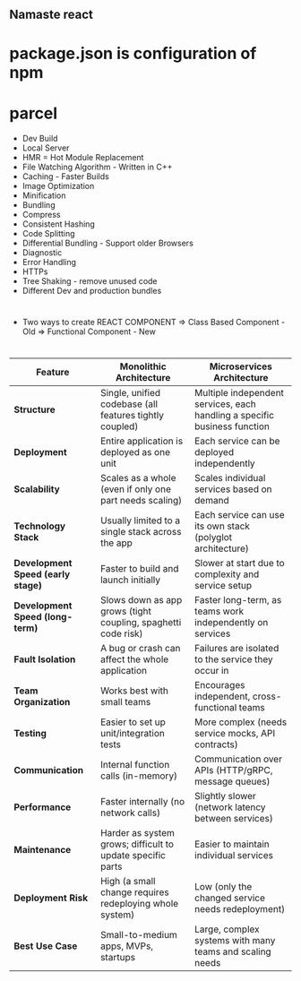 ## Namaste react

# package.json is configuration of npm

# parcel
- Dev Build
- Local Server
- HMR = Hot Module Replacement
- File Watching Algorithm - Written in C++
- Caching - Faster Builds
- Image Optimization
- Minification
- Bundling
- Compress
- Consistent Hashing
- Code Splitting 
- Differential Bundling - Support older Browsers
- Diagnostic
- Error Handling
- HTTPs
- Tree Shaking - remove unused code
- Different Dev and production bundles

# #############################################

- Two ways to create REACT COMPONENT
=> Class Based Component - Old
=> Functional Component - New



# #############################################

| Feature                             | Monolithic Architecture                                       | Microservices Architecture                                                |
| ----------------------------------- | ------------------------------------------------------------- | ------------------------------------------------------------------------- |
| **Structure**                       | Single, unified codebase (all features tightly coupled)       | Multiple independent services, each handling a specific business function |
| **Deployment**                      | Entire application is deployed as one unit                    | Each service can be deployed independently                                |
| **Scalability**                     | Scales as a whole (even if only one part needs scaling)       | Scales individual services based on demand                                |
| **Technology Stack**                | Usually limited to a single stack across the app              | Each service can use its own stack (polyglot architecture)                |
| **Development Speed (early stage)** | Faster to build and launch initially                          | Slower at start due to complexity and service setup                       |
| **Development Speed (long-term)**   | Slows down as app grows (tight coupling, spaghetti code risk) | Faster long-term, as teams work independently on services                 |
| **Fault Isolation**                 | A bug or crash can affect the whole application               | Failures are isolated to the service they occur in                        |
| **Team Organization**               | Works best with small teams                                   | Encourages independent, cross-functional teams                            |
| **Testing**                         | Easier to set up unit/integration tests                       | More complex (needs service mocks, API contracts)                         |
| **Communication**                   | Internal function calls (in-memory)                           | Communication over APIs (HTTP/gRPC, message queues)                       |
| **Performance**                     | Faster internally (no network calls)                          | Slightly slower (network latency between services)                        |
| **Maintenance**                     | Harder as system grows; difficult to update specific parts    | Easier to maintain individual services                                    |
| **Deployment Risk**                 | High (a small change requires redeploying whole system)       | Low (only the changed service needs redeployment)                         |
| **Best Use Case**                   | Small-to-medium apps, MVPs, startups                          | Large, complex systems with many teams and scaling needs                  |

# ##############################################